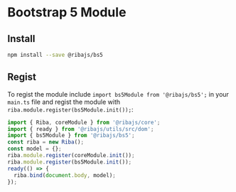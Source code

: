 # Bootstrap 5 Module

## Install

```bash
npm install --save @ribajs/bs5
```

## Regist

To regist the module include `import bs5Module from '@ribajs/bs5';` in your `main.ts` file and regist the module with `riba.module.register(bs5Module.init());`:

```ts
import { Riba, coreModule } from '@ribajs/core';
import { ready } from '@ribajs/utils/src/dom';
import { bs5Module } from '@ribajs/bs5';
const riba = new Riba();
const model = {};
riba.module.register(coreModule.init());
riba.module.register(bs5Module.init());
ready(() => {
  riba.bind(document.body, model);
});
```
